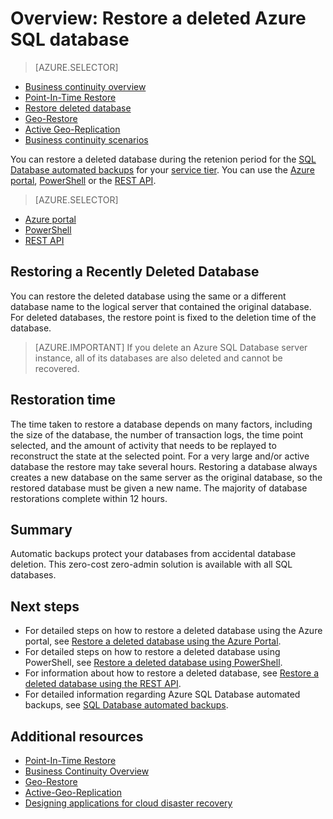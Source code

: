 <properties
   pageTitle="Cloud business continuity - Restore a deleted database - SQL Database | Microsoft Azure"
   description="Learn about Point-in-Time Restore, that enables you to roll back an Azure SQL Database to a previous point in time (up to 35 days)."
   services="sql-database"
   documentationCenter=""
   authors="stevestein"
   manager="jhubbard"
   editor="monicar"/>

<tags
   ms.service="sql-database"
   ms.devlang="NA"
   ms.topic="article"
   ms.tgt_pltfrm="NA"
   ms.workload="sqldb-bcdr"
   ms.date="06/09/2016"
   ms.author="sstein"/>

# Overview: Restore a deleted Azure SQL database

> [AZURE.SELECTOR]
- [Business continuity overview](sql-database-business-continuity.md)
- [Point-In-Time Restore](sql-database-point-in-time-restore.md)
- [Restore deleted database](sql-database-restore-deleted-database.md)
- [Geo-Restore](sql-database-geo-restore.md)
- [Active Geo-Replication](sql-database-geo-replication-overview.md)
- [Business continuity scenarios](sql-database-business-continuity-scenarios.md)


You can restore a deleted database during the retenion period for the [SQL Database automated backups](sql-database-automated-backups.md) for your [service tier](sql-database-service-tiers.md). You can use the [Azure portal](sql-database-restore-deleted-database-portal.md), [PowerShell](sql-database-restore-deleted-database-powershell.md) or the [REST API](https://msdn.microsoft.com/library/azure/mt163685.aspx). 

> [AZURE.SELECTOR]
- [Azure portal](sql-database-restore-deleted-database-portal.md)
- [PowerShell](sql-database-restore-deleted-database-powershell.md)
- [REST API](https://msdn.microsoft.com/library/azure/mt163685.aspx) 

## Restoring a Recently Deleted Database

You can restore the deleted database using the same or a different database name to the logical server that contained the original database. For deleted databases, the restore point is fixed to the deletion time of the database.  

> [AZURE.IMPORTANT] If you delete an Azure SQL Database server instance, all of its databases are also deleted and cannot be recovered. 

## Restoration time

The time taken to restore a database depends on many factors, including the size of the database, the number of transaction logs, the time point selected, and the amount of activity that needs to be replayed to reconstruct the state at the selected point. For a very large and/or active database the restore may take several hours. Restoring a database always creates a new database on the same server as the original database, so the restored database must be given a new name. The majority of database restorations complete within 12 hours.

## Summary

Automatic backups protect your databases from accidental database deletion. This zero-cost zero-admin solution is available with all SQL databases. 

## Next steps

- For detailed steps on how to restore a deleted database using the Azure portal, see [Restore a deleted database using the Azure Portal](sql-database-restore-deleted-database-portal.md).
- For detailed steps on how to restore a deleted database using PowerShell, see [Restore a deleted database using PowerShell](sql-database-restore-deleted-database-powershell.md).
- For information about how to restore a deleted database, see [Restore a deleted database using the REST API](https://msdn.microsoft.com/library/azure/mt163685.aspx).
- For detailed information regarding Azure SQL Database automated backups, see [SQL Database automated backups](sql-database-automated-backups.md).

## Additional resources

- [Point-In-Time Restore](sql-database-point-in-time-restore.md)
- [Business Continuity Overview](sql-database-business-continuity.md)
- [Geo-Restore](sql-database-geo-restore.md)
- [Active-Geo-Replication](sql-database-geo-replication-overview.md)
- [Designing applications for cloud disaster recovery](sql-database-designing-cloud-solutions-for-disaster-recovery.md)
